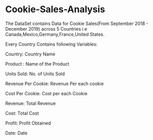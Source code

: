 # Cookie-Sales-Analysis
The DataSet contains Data for Cookie Sales(From September 2018 - December 2019) across 5 Countries i.e Canada,Mexico,Germany,France,United States.

Every Country Contains following Variables:

Country: Country Name

Product : Name of the Product

Units Sold: No. of Units Sold

Revenue Per Cookie: Revenue Per each cookie

Cost Per Cookie: Cost per each Cookie

Revenue: Total Revenue

Cost: Total Cost

Profit: Profit Obtained

Date: Date


